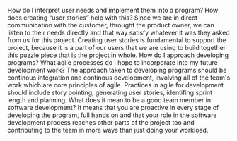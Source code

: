 How do I interpret user needs and implement them into a program? How does creating “user stories” help with this?
Since we are in direct communication with the customer, throught the product owner, we can listen to their needs directly and that way satisfy whatever it was they asked from us for this project. Creating user stories is fundamental to support the project, because it is a part of our users that we are using to build together this puzzle piece that is the project in whole. 
How do I approach developing programs? What agile processes do I hope to incorporate into my future development work?
The approach taken to developing programs should be continous integration and continous development, involving all of the team's work which are core principles of agile. Practices in agile for development should include story pointing, generating user stories, identifing sprint length and planning. 
What does it mean to be a good team member in software development? 
It means that you are proactive in every stage of developing the program, full hands on and that your role in the software development process reaches other parts of the project too and contributing to the team in more ways than just doing your workload. 
